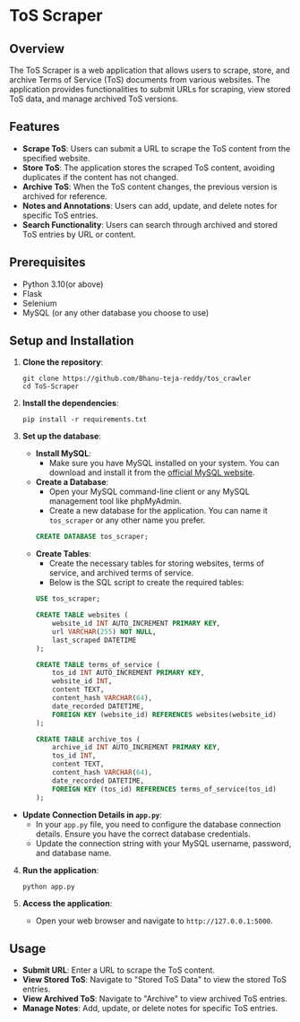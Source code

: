 
# ToS Scraper

## Overview
The ToS Scraper is a web application that allows users to scrape, store, and archive Terms of Service (ToS) documents from various websites. The application provides functionalities to submit URLs for scraping, view stored ToS data, and manage archived ToS versions.

## Features
- **Scrape ToS**: Users can submit a URL to scrape the ToS content from the specified website.
- **Store ToS**: The application stores the scraped ToS content, avoiding duplicates if the content has not changed.
- **Archive ToS**: When the ToS content changes, the previous version is archived for reference.
- **Notes and Annotations**: Users can add, update, and delete notes for specific ToS entries.
- **Search Functionality**: Users can search through archived and stored ToS entries by URL or content.

## Prerequisites
- Python 3.10(or above)
- Flask
- Selenium
- MySQL (or any other database you choose to use)

## Setup and Installation
1. **Clone the repository**:
   ```
   git clone https://github.com/Bhanu-teja-reddy/tos_crawler
   cd ToS-Scraper
   ```

2. **Install the dependencies**:
   ```
   pip install -r requirements.txt
   ```

3. **Set up the database**:
   - **Install MySQL**:
     - Make sure you have MySQL installed on your system. You can download and install it from the [official MySQL website](https://dev.mysql.com/downloads/mysql/).
   - **Create a Database**:
     - Open your MySQL command-line client or any MySQL management tool like phpMyAdmin.
     - Create a new database for the application. You can name it `tos_scraper` or any other name you prefer.
     ```sql
     CREATE DATABASE tos_scraper;
     ```
   - **Create Tables**:
     - Create the necessary tables for storing websites, terms of service, and archived terms of service.
     - Below is the SQL script to create the required tables:
     ```sql
     USE tos_scraper;

     CREATE TABLE websites (
         website_id INT AUTO_INCREMENT PRIMARY KEY,
         url VARCHAR(255) NOT NULL,
         last_scraped DATETIME
     );

     CREATE TABLE terms_of_service (
         tos_id INT AUTO_INCREMENT PRIMARY KEY,
         website_id INT,
         content TEXT,
         content_hash VARCHAR(64),
         date_recorded DATETIME,
         FOREIGN KEY (website_id) REFERENCES websites(website_id)
     );

     CREATE TABLE archive_tos (
         archive_id INT AUTO_INCREMENT PRIMARY KEY,
         tos_id INT,
         content TEXT,
         content_hash VARCHAR(64),
         date_recorded DATETIME,
         FOREIGN KEY (tos_id) REFERENCES terms_of_service(tos_id)
     );
  - **Update Connection Details in `app.py`**:
     - In your `app.py` file, you need to configure the database connection details. Ensure you have the correct database credentials.
     - Update the connection string with your MySQL username, password, and database name.
     
4. **Run the application**:
   ```
   python app.py
   ```

5. **Access the application**:
   - Open your web browser and navigate to `http://127.0.0.1:5000`.

## Usage
- **Submit URL**: Enter a URL to scrape the ToS content.
- **View Stored ToS**: Navigate to "Stored ToS Data" to view the stored ToS entries.
- **View Archived ToS**: Navigate to "Archive" to view archived ToS entries.
- **Manage Notes**: Add, update, or delete notes for specific ToS entries.
